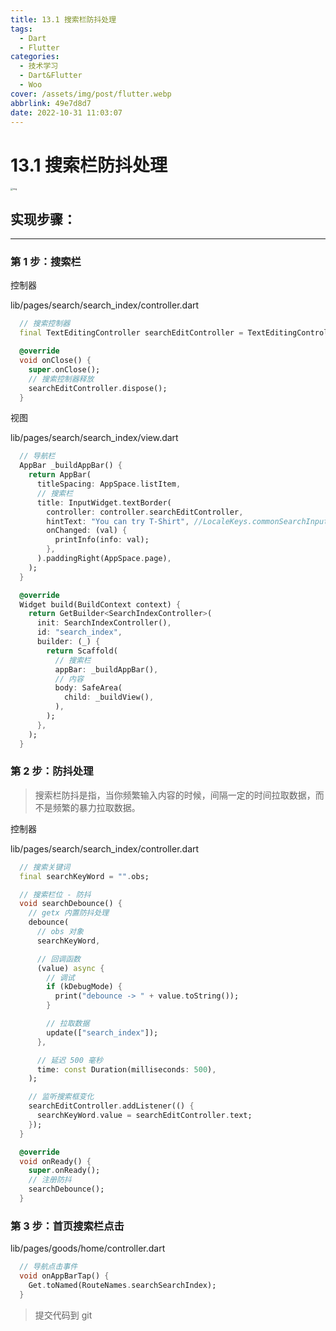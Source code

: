 ```yaml
---
title: 13.1 搜索栏防抖处理
tags:
  - Dart
  - Flutter
categories:
  - 技术学习
  - Dart&Flutter
  - Woo
cover: /assets/img/post/flutter.webp
abbrlink: 49e7d8d7
date: 2022-10-31 11:03:07
---
```


# 13.1 搜索栏防抖处理

<img src="https://ducafecat.oss-cn-beijing.aliyuncs.com/podcast/image_8xCWDtDIhs.png" alt="img" style="zoom:25%;" />

## 实现步骤：

---

### 第 1 步：搜索栏

控制器

lib/pages/search/search_index/controller.dart

```dart
  // 搜索控制器
  final TextEditingController searchEditController = TextEditingController();
```

```dart
  @override
  void onClose() {
    super.onClose();
    // 搜索控制器释放
    searchEditController.dispose();
  }
```

视图

lib/pages/search/search_index/view.dart

```dart
  // 导航栏
  AppBar _buildAppBar() {
    return AppBar(
      titleSpacing: AppSpace.listItem,
      // 搜索栏
      title: InputWidget.textBorder(
        controller: controller.searchEditController,
        hintText: "You can try T-Shirt", //LocaleKeys.commonSearchInput.tr,
        onChanged: (val) {
          printInfo(info: val);
        },
      ).paddingRight(AppSpace.page),
    );
  }
```

```dart
  @override
  Widget build(BuildContext context) {
    return GetBuilder<SearchIndexController>(
      init: SearchIndexController(),
      id: "search_index",
      builder: (_) {
        return Scaffold(
          // 搜索栏
          appBar: _buildAppBar(),
          // 内容
          body: SafeArea(
            child: _buildView(),
          ),
        );
      },
    );
  }
```

### 第 2 步：防抖处理

> 搜索栏防抖是指，当你频繁输入内容的时候，间隔一定的时间拉取数据，而不是频繁的暴力拉取数据。

控制器

lib/pages/search/search_index/controller.dart

```dart
  // 搜索关键词
  final searchKeyWord = "".obs;
```

```dart
  // 搜索栏位 - 防抖
  void searchDebounce() {
    // getx 内置防抖处理
    debounce(
      // obs 对象
      searchKeyWord,

      // 回调函数
      (value) async {
        // 调试
        if (kDebugMode) {
          print("debounce -> " + value.toString());
        }

        // 拉取数据
        update(["search_index"]);
      },

      // 延迟 500 毫秒
      time: const Duration(milliseconds: 500),
    );

    // 监听搜索框变化
    searchEditController.addListener(() {
      searchKeyWord.value = searchEditController.text;
    });
  }
```

```dart
  @override
  void onReady() {
    super.onReady();
    // 注册防抖
    searchDebounce();
  }
```

### 第 3 步：首页搜索栏点击

lib/pages/goods/home/controller.dart

```dart
  // 导航点击事件
  void onAppBarTap() {
    Get.toNamed(RouteNames.searchSearchIndex);
  }
```

> 提交代码到 git

